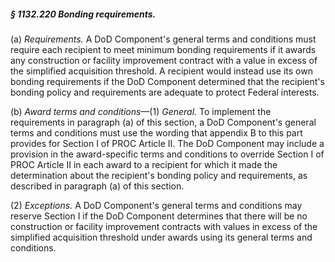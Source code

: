 ##### § 1132.220 Bonding requirements. #####

(a) *Requirements.* A DoD Component's general terms and conditions must require each recipient to meet minimum bonding requirements if it awards any construction or facility improvement contract with a value in excess of the simplified acquisition threshold. A recipient would instead use its own bonding requirements if the DoD Component determined that the recipient's bonding policy and requirements are adequate to protect Federal interests.

(b) *Award terms and conditions*—(1) *General.* To implement the requirements in paragraph (a) of this section, a DoD Component's general terms and conditions must use the wording that appendix B to this part provides for Section I of PROC Article II. The DoD Component may include a provision in the award-specific terms and conditions to override Section I of PROC Article II in each award to a recipient for which it made the determination about the recipient's bonding policy and requirements, as described in paragraph (a) of this section.

(2) *Exceptions.* A DoD Component's general terms and conditions may reserve Section I if the DoD Component determines that there will be no construction or facility improvement contracts with values in excess of the simplified acquisition threshold under awards using its general terms and conditions.